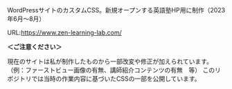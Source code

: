 WordPressサイトのカスタムCSS。新規オープンする英語塾HP用に制作（2023年6月〜8月）

URL:https://www.zen-learning-lab.com/

**＜ご注意ください＞**

現在のサイトは私が制作したものから一部改変や修正が加えられています。
（例：ファーストビュー画像の有無、講師紹介コンテンツの有無　等）
このリポジトリでは当時の作業内容に基づいたCSSの一部を公開しています。
